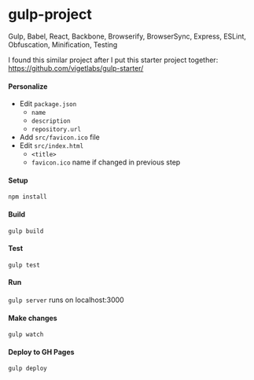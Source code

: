 # gulp-project
Gulp, Babel, React, Backbone, Browserify, BrowserSync, Express, ESLint, Obfuscation, Minification, Testing

I found this similar project after I put this starter project together: https://github.com/vigetlabs/gulp-starter/


#### Personalize
- Edit `package.json`
  - `name`
  - `description`
  - `repository.url`
- Add `src/favicon.ico` file
- Edit `src/index.html`
  - `<title>`
  - `favicon.ico` name if changed in previous step

#### Setup
`npm install`

#### Build
`gulp build`

#### Test
`gulp test`

#### Run
`gulp server` runs on localhost:3000

#### Make changes
`gulp watch`

#### Deploy to GH Pages
`gulp deploy`